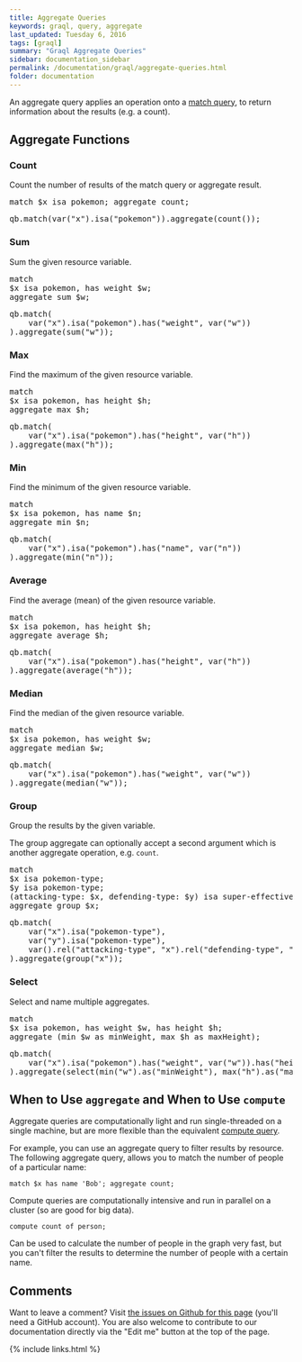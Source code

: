 ```yaml
---
title: Aggregate Queries
keywords: graql, query, aggregate
last_updated: Tuesday 6, 2016
tags: [graql]
summary: "Graql Aggregate Queries"
sidebar: documentation_sidebar
permalink: /documentation/graql/aggregate-queries.html
folder: documentation
---
```


An aggregate query applies an operation onto a [match query](match-queries.html), to return information about the results (e.g. a count).


## Aggregate Functions

### Count

Count the number of results of the match query or aggregate result.

<div class="tab-content">
<div role="tabpanel" class="tab-pane active" id="shell1">
<pre>
match $x isa pokemon; aggregate count;
</pre>
</div>
<div role="tabpanel" class="tab-pane" id="java1">
<pre>
qb.match(var("x").isa("pokemon")).aggregate(count());
</pre>
</div> <!-- tab-pane -->
</div> <!-- tab-content -->

### Sum

Sum the given resource variable.

<div class="tab-content">
<div role="tabpanel" class="tab-pane active" id="shell1">
<pre>
match
$x isa pokemon, has weight $w;
aggregate sum $w;
</pre>
</div>
<div role="tabpanel" class="tab-pane" id="java1">
<pre>
qb.match(
    var("x").isa("pokemon").has("weight", var("w"))
).aggregate(sum("w"));
</pre>
</div> <!-- tab-pane -->
</div> <!-- tab-content -->

### Max

Find the maximum of the given resource variable.

<div class="tab-content">
<div role="tabpanel" class="tab-pane active" id="shell1">
<pre>
match
$x isa pokemon, has height $h;
aggregate max $h;
</pre>
</div>
<div role="tabpanel" class="tab-pane" id="java1">
<pre>
qb.match(
    var("x").isa("pokemon").has("height", var("h"))
).aggregate(max("h"));
</pre>
</div> <!-- tab-pane -->
</div> <!-- tab-content -->

### Min

Find the minimum of the given resource variable.

<div class="tab-content">
<div role="tabpanel" class="tab-pane active" id="shell1">
<pre>
match
$x isa pokemon, has name $n;
aggregate min $n;
</pre>
</div>
<div role="tabpanel" class="tab-pane" id="java1">
<pre>
qb.match(
    var("x").isa("pokemon").has("name", var("n"))
).aggregate(min("n"));
</pre>
</div> <!-- tab-pane -->
</div> <!-- tab-content -->

### Average

Find the average (mean) of the given resource variable.

<div class="tab-content">
<div role="tabpanel" class="tab-pane active" id="shell1">
<pre>
match
$x isa pokemon, has height $h;
aggregate average $h;
</pre>
</div>
<div role="tabpanel" class="tab-pane" id="java1">
<pre>
qb.match(
    var("x").isa("pokemon").has("height", var("h"))
).aggregate(average("h"));
</pre>
</div> <!-- tab-pane -->
</div> <!-- tab-content -->

### Median

Find the median of the given resource variable.

<div class="tab-content">
<div role="tabpanel" class="tab-pane active" id="shell1">
<pre>
match
$x isa pokemon, has weight $w;
aggregate median $w;
</pre>
</div>
<div role="tabpanel" class="tab-pane" id="java1">
<pre>
qb.match(
    var("x").isa("pokemon").has("weight", var("w"))
).aggregate(median("w"));
</pre>
</div> <!-- tab-pane -->
</div> <!-- tab-content -->

### Group

Group the results by the given variable.

The group aggregate can optionally accept a second argument which is another 
aggregate operation, e.g. `count`.

<div class="tab-content">
<div role="tabpanel" class="tab-pane active" id="shell1">
<pre>
match
$x isa pokemon-type;
$y isa pokemon-type;
(attacking-type: $x, defending-type: $y) isa super-effective;
aggregate group $x;
</pre>
</div>
<div role="tabpanel" class="tab-pane" id="java1">
<pre>
qb.match(
    var("x").isa("pokemon-type"),
    var("y").isa("pokemon-type"),
    var().rel("attacking-type", "x").rel("defending-type", "y").isa("super-effective")
).aggregate(group("x"));
</pre>
</div> <!-- tab-pane -->
</div> <!-- tab-content -->

### Select

Select and name multiple aggregates.

<div class="tab-content">
<div role="tabpanel" class="tab-pane active" id="shell1">
<pre>
match
$x isa pokemon, has weight $w, has height $h;
aggregate (min $w as minWeight, max $h as maxHeight);
</pre>
</div>
<div role="tabpanel" class="tab-pane" id="java1">
<pre>
qb.match(
    var("x").isa("pokemon").has("weight", var("w")).has("height", var("h")),
).aggregate(select(min("w").as("minWeight"), max("h").as("maxHeight")));
</pre>
</div> <!-- tab-pane -->
</div> <!-- tab-content -->

## When to Use `aggregate` and When to Use `compute`

Aggregate queries are computationally light and run single-threaded on a single machine, but are more flexible than the equivalent [compute query](./compute-queries.html).

For example, you can use an aggregate query to filter results by resource. The following  aggregate query, allows you to match the number of people of a particular name:

```
match $x has name 'Bob'; aggregate count;
```

Compute queries are computationally intensive and run in parallel on a cluster (so are good for big data).

```
compute count of person; 
```

Can be used to calculate the number of people in the graph very fast, but you can't filter the results to determine the number of people with a certain name.

## Comments
Want to leave a comment? Visit <a href="https://github.com/graknlabs/docs/issues/42" target="_blank">the issues on Github for this page</a> (you'll need a GitHub account). You are also welcome to contribute to our documentation directly via the "Edit me" button at the top of the page.


{% include links.html %}


